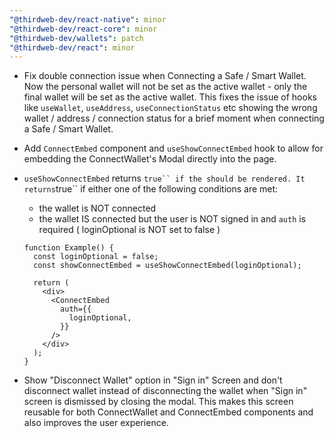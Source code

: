 ```yaml
---
"@thirdweb-dev/react-native": minor
"@thirdweb-dev/react-core": minor
"@thirdweb-dev/wallets": patch
"@thirdweb-dev/react": minor
---
```


- Fix double connection issue when Connecting a Safe / Smart Wallet. Now the personal wallet will not be set as the active wallet - only the final wallet will be set as the active wallet. This fixes the issue of hooks like `useWallet`, `useAddress`, `useConnectionStatus` etc showing the wrong wallet / address / connection status for a brief moment when connecting a Safe / Smart Wallet.

- Add `ConnectEmbed` component and `useShowConnectEmbed` hook to allow for embedding the ConnectWallet's Modal directly into the page.
- `useShowConnectEmbed` returns `true`` if the `<ConnectEmbed />`should be rendered. It returns`true`` if either one of the following conditions are met:

  - the wallet is NOT connected
  - the wallet IS connected but the user is NOT signed in and `auth` is required ( loginOptional is NOT set to false )

  ```tsx
  function Example() {
    const loginOptional = false;
    const showConnectEmbed = useShowConnectEmbed(loginOptional);

    return (
      <div>
        <ConnectEmbed
          auth={{
            loginOptional,
          }}
        />
      </div>
    );
  }
  ```

- Show "Disconnect Wallet" option in "Sign in" Screen and don't disconnect wallet instead of disconnecting the wallet when "Sign in" screen is dismissed by closing the modal. This makes this screen reusable for both ConnectWallet and ConnectEmbed components and also improves the user experience.
